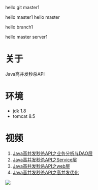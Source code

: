 hello git master1

hello master1
hello master

hello branch1

hello master server1
# 关于
Java高并发秒杀API

# 环境
- jdk 1.8
- tomcat 8.5

# 视频
1. [Java高并发秒杀API之业务分析与DAO层](http://www.imooc.com/learn/587)
2. [Java高并发秒杀API之Service层](http://www.imooc.com/learn/631)
3. [Java高并发秒杀API之web层](http://www.imooc.com/learn/630)
4. [Java高并发秒杀API之高并发优化](http://www.imooc.com/learn/632)

![](https://img-ask.csdn.net/upload/201806/05/1528204838_152827.png)
